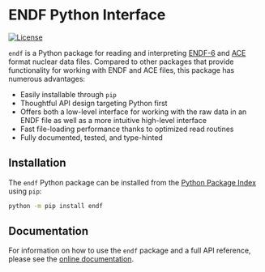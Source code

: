 # ENDF Python Interface

[![License](https://img.shields.io/badge/license-MIT-green)](https://opensource.org/licenses/MIT)

`endf` is a Python package for reading and interpreting
[ENDF-6](https://doi.org/10.2172/1425114) and
[ACE](https://github.com/NuclearData/ACEFormat) format nuclear data files.
Compared to other packages that provide functionality for working with ENDF and
ACE files, this package has numerous advantages:

- Easily installable through `pip`
- Thoughtful API design targeting Python first
- Offers both a low-level interface for working with the raw data in an ENDF
  file as well as a more intuitive high-level interface
- Fast file-loading performance thanks to optimized read routines
- Fully documented, tested, and type-hinted

## Installation

The `endf` Python package can be installed from the [Python Package
Index](https://pypi.org/project/endf/) using `pip`:

```sh
python -m pip install endf
```

## Documentation

For information on how to use the `endf` package and a full API reference,
please see the [online documentation](https://endf-python.readthedocs.io).
